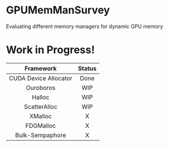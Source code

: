 # GPUMemManSurvey
Evaluating different memory managers for dynamic GPU memory

# Work in Progress!

| Framework | Status |
|:---:|:---:|
| CUDA Device Allocator | Done |
| Ouroboros | WIP |
| Halloc | WIP |
| ScatterAlloc | WIP |
| XMalloc | X |
| FDGMalloc | X |
| Bulk-Sempaphore | X |